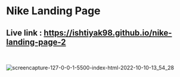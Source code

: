 # Nike Landing Page
## Live link : https://ishtiyak98.github.io/nike-landing-page-2

<br>

![screencapture-127-0-0-1-5500-index-html-2022-10-10-13_54_28](https://user-images.githubusercontent.com/56845656/194821052-baa7dbcc-1f3c-43fa-85d5-c385d252f608.png)